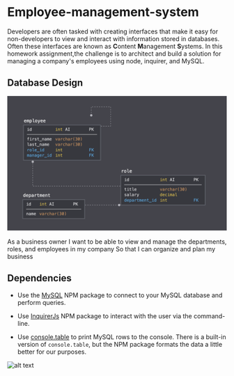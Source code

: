 # Employee-management-system


Developers are often tasked with creating interfaces that make it easy for non-developers to view and interact with information stored in databases. Often these interfaces are known as **C**ontent **M**anagement **S**ystems. In this homework assignment,the challenge is to architect and build a solution for managing a company's employees using node, inquirer, and MySQL.

## Database Design
![Database Schema](Assets/schema.png)

As a business owner
I want to be able to view and manage the departments, roles, and employees in my company
So that I can organize and plan my business

## Dependencies

* Use the [MySQL](https://www.npmjs.com/package/mysql) NPM package to connect to your MySQL database and perform queries.

* Use [InquirerJs](https://www.npmjs.com/package/inquirer/v/0.2.3) NPM package to interact with the user via the command-line.

* Use [console.table](https://www.npmjs.com/package/console.table) to print MySQL rows to the console. There is a built-in version of `console.table`, but the NPM package formats the data a little better for our purposes.

![alt text](https://github.com/PratyushaRaghupatruni/Employee-management-system/blob/master/Assets/images/employeemanagement.gif)